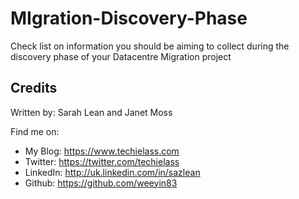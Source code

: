 # MIgration-Discovery-Phase
Check list on information you should be aiming to collect during the discovery phase of your Datacentre Migration project


## Credits
Written by: Sarah Lean and Janet Moss

Find me on:

* My Blog: https://www.techielass.com
* Twitter: https://twitter.com/techielass
* LinkedIn: http://uk.linkedin.com/in/sazlean
* Github: https://github.com/weeyin83
